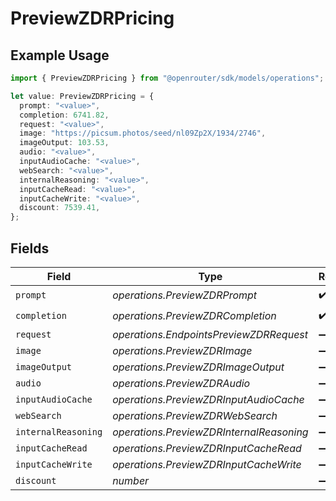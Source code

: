 # PreviewZDRPricing

## Example Usage

```typescript
import { PreviewZDRPricing } from "@openrouter/sdk/models/operations";

let value: PreviewZDRPricing = {
  prompt: "<value>",
  completion: 6741.82,
  request: "<value>",
  image: "https://picsum.photos/seed/nl09Zp2X/1934/2746",
  imageOutput: 103.53,
  audio: "<value>",
  inputAudioCache: "<value>",
  webSearch: "<value>",
  internalReasoning: "<value>",
  inputCacheRead: "<value>",
  inputCacheWrite: "<value>",
  discount: 7539.41,
};
```

## Fields

| Field                                    | Type                                     | Required                                 | Description                              |
| ---------------------------------------- | ---------------------------------------- | ---------------------------------------- | ---------------------------------------- |
| `prompt`                                 | *operations.PreviewZDRPrompt*            | :heavy_check_mark:                       | N/A                                      |
| `completion`                             | *operations.PreviewZDRCompletion*        | :heavy_check_mark:                       | N/A                                      |
| `request`                                | *operations.EndpointsPreviewZDRRequest*  | :heavy_minus_sign:                       | N/A                                      |
| `image`                                  | *operations.PreviewZDRImage*             | :heavy_minus_sign:                       | N/A                                      |
| `imageOutput`                            | *operations.PreviewZDRImageOutput*       | :heavy_minus_sign:                       | N/A                                      |
| `audio`                                  | *operations.PreviewZDRAudio*             | :heavy_minus_sign:                       | N/A                                      |
| `inputAudioCache`                        | *operations.PreviewZDRInputAudioCache*   | :heavy_minus_sign:                       | N/A                                      |
| `webSearch`                              | *operations.PreviewZDRWebSearch*         | :heavy_minus_sign:                       | N/A                                      |
| `internalReasoning`                      | *operations.PreviewZDRInternalReasoning* | :heavy_minus_sign:                       | N/A                                      |
| `inputCacheRead`                         | *operations.PreviewZDRInputCacheRead*    | :heavy_minus_sign:                       | N/A                                      |
| `inputCacheWrite`                        | *operations.PreviewZDRInputCacheWrite*   | :heavy_minus_sign:                       | N/A                                      |
| `discount`                               | *number*                                 | :heavy_minus_sign:                       | N/A                                      |